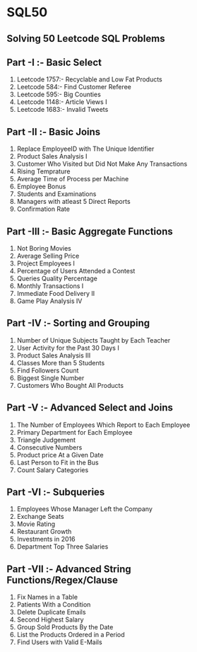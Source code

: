 # SQL50
## Solving 50 Leetcode SQL Problems 

## Part -I :- Basic Select
01) Leetcode 1757:- Recyclable and Low Fat Products
02) Leetcode 584:- Find Customer Referee
03) Leetcode 595:- Big Counties
04) Leetcode 1148:- Article Views I
05) Leetcode 1683:- Invalid Tweets


 ## Part -II :- Basic Joins
 01) Replace EmployeeID with The Unique Identifier
 02) Product Sales Analysis I
 03) Customer Who Visited but Did Not Make Any Transactions
 04) Rising Temprature
 05) Average Time of Process per Machine
 06) Employee Bonus
 07) Students and Examinations
 08) Managers with atleast 5 Direct Reports
 09) Confirmation Rate

 ## Part -III :- Basic Aggregate Functions
 01) Not Boring Movies
 02) Average Selling Price
 03) Project Employees I
 04) Percentage of Users Attended a Contest
 05) Queries Quality Percentage
 06) Monthly Transactions I
 07) Immediate Food Delivery II
 08) Game Play Analysis IV

 ## Part -IV :- Sorting and Grouping
 01) Number of Unique Subjects Taught by Each Teacher
 02) User Activity for the Past 30 Days I
 03) Product Sales Analysis III
 04) Classes More than 5 Students
 05) Find Followers Count
 06) Biggest Single Number
 07) Customers Who Bought All Products


 ## Part -V :- Advanced Select and Joins
 01) The Number of Employees Which Report to Each Employee
 02) Primary Department for Each Employee
 03) Triangle Judgement
 04) Consecutive Numbers
 05) Product price At a Given Date
 06) Last Person to Fit in the Bus
 07) Count Salary Categories

## Part -VI :- Subqueries
01) Employees Whose Manager Left the Company
02) Exchange Seats
03) Movie Rating
04) Restaurant Growth
05) Investments in 2016
06) Department Top Three Salaries

## Part -VII :- Advanced String Functions/Regex/Clause
01) Fix Names in a Table
02) Patients With a Condition
03) Delete Duplicate Emails
04) Second Highest Salary
05) Group Sold Products By the Date
06) List the Products Ordered in a Period
07) Find Users with Valid E-Mails

  

   

  

  
